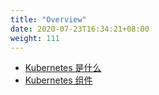 ```yaml
---
title: "Overview"
date: 2020-07-23T16:34:21+08:00
weight: 111
---
```


- [Kubernetes 是什么](what-is-kubernetes.md)
- [Kubernetes 组件](kubenetes-components.md)


